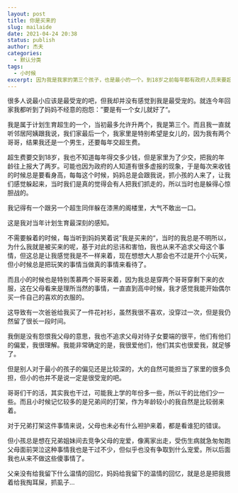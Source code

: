 ```yaml
---
layout: post
title: 你是买来的
slug: mailaide
date: 2021-04-24 20:38
status: publish
author: 杰夫
categories: 
  - 默认分类
tags: 
  - 小时候
excerpt: 因为我是我家的第三个孩子，也是最小的一个。到18岁之前每年都有政府人员来要超生费，每每这个时候，妈妈就跟我说“你是买来的哦”，我第一度真正的认为我是买来的。
---
```


很多人说最小应该是最受宠的吧，但我却并没有感觉到我是最受宠的。就连今年回家我都听到了妈妈不经意的抱怨：”要是有一个女儿就好了“。

我是属于计划生育超生的一个，当初最多允许升两个，我是第三个。而且我一直就听邻居阿姨跟我说，我们家最后一个，我家里是特别希望是女儿的，因为我有两个哥哥，结果我还是一个男生，还要每年交超生费。

超生费要交到18岁，我也不知道每年得交多少钱，但是家里为了少交，把我的年龄往上报大了两岁。可能也因为政府的人知道有很多虚报的现象，于是每次来收钱的时候总是要看身高，每每这个时候，妈妈总是会跟我说，抓小孩的人来了，让我们感觉躲起来，当时我们是真的觉得会有人把我们抓走的，所以当时也是躲得心惊胆战的。

我记得有一个跟另一个超生同伴躲在漆黑的阁楼里，大气不敢出一口。

这是我对当年计划生育最深刻的感知。

不需要躲着的时候，每当听到妈妈笑着说”我是买来的“，当时的我总是不明所以，为什么我就是被买来的呢，基于对此的忌讳和害怕，我也从来不追求父母这个事情，但这总是让我感觉我是不一样来着，现在想想大人那会也不过是开个小玩笑，但小时候总是把玩笑的事情当做真的事情来看待了。

而且小的时候也是特别羡慕两个哥哥来着，因为我总是穿两个哥哥穿剩下来的衣服，这在父母看来是理所当然的事情，一直直到高中时候，我才感觉我能开始偶尔买一件自己的喜欢的衣服的。

这导致有一次爸爸给我买了一件花衬衫，虽然我很不喜欢，没穿过一次，但是我仍然留了很长一段时间。

我倒是没有怨恨我父母的意思，我也不追求父母对待子女要端的很平，他们有他们的偏爱，我很理解。我能非常确定的是，我很爱他们，他们其实也很爱我，就足够了。

但是别人对于最小的孩子的偏见还是比较深的，大的自然可能担当了家里的很多负担，但小的也并不是说一定是很受宠的吧。

哥哥们干的活，其实我也干过，可能我上学的年份多一些，所以干的比他们少一些。而且小时候记忆较多的是兄弟间的打架，作为年龄较小的我自然是比较弱来着。

对于兄弟打架这件事情来说，父母也未必有什么袒护来着，都是看谁犯的错误。

但小孩总是想在兄弟姐妹间去竞争父母的宠爱，像离家出走，受伤生病就急匆匆跑父母面前哭泣这种事情我也是干过不少，但似乎也没有争取到什么宠爱。所以后面我也从来不做这些傻事情了。

父亲没有给我留下什么温情的回忆，妈妈给我留下的温情的回忆，就是总是把我摁着给我掏耳屎，抓虱子...





